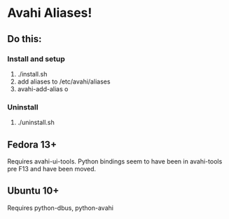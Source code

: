 Avahi Aliases!
==============

Do this:
--------

### Install and setup ###

1. ./install.sh
2. add aliases to /etc/avahi/aliases
3. avahi-add-alias
o

### Uninstall ###

1. ./uninstall.sh



Fedora 13+
----------
Requires avahi-ui-tools. Python bindings seem to have been in avahi-tools pre F13 and have been moved.

Ubuntu 10+
----------
Requires python-dbus, python-avahi
